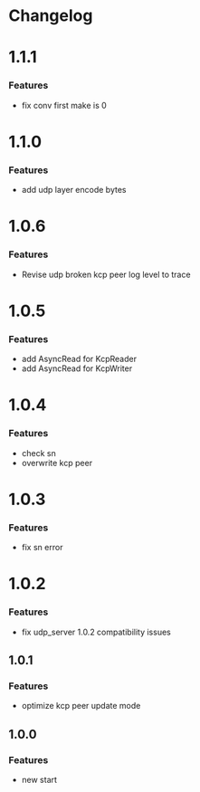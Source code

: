 # Changelog

# 1.1.1
### Features
* fix conv first make is 0

# 1.1.0
### Features
* add udp layer encode bytes

# 1.0.6
### Features
* Revise udp broken kcp peer log level to trace

# 1.0.5
### Features
* add AsyncRead for KcpReader
* add AsyncRead for KcpWriter

# 1.0.4
### Features
* check sn
* overwrite kcp peer

# 1.0.3
### Features
* fix sn error

# 1.0.2
### Features
* fix udp_server 1.0.2 compatibility issues

## 1.0.1
### Features
* optimize kcp peer update mode

## 1.0.0
### Features  
* new start
